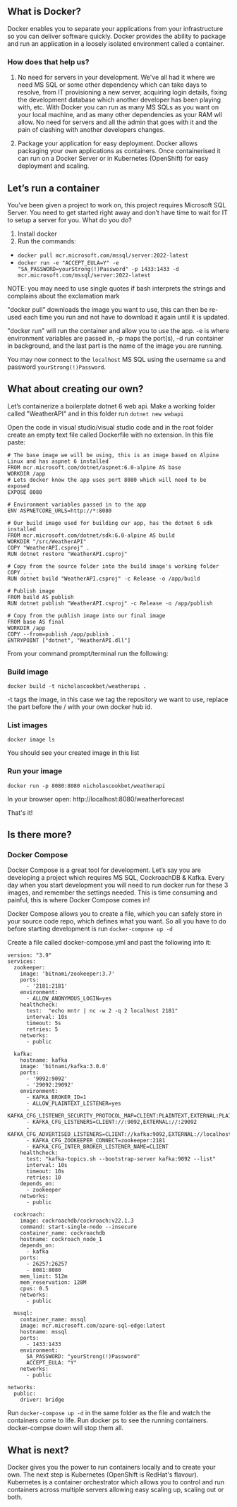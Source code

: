 ## What is Docker?

Docker enables you to separate your applications from your infrastructure so you can deliver software quickly. Docker provides the ability to package and run an application in a loosely isolated environment called a container.

### How does that help us?

1. No need for servers in your development. We've all had it where we need MS SQL or some other dependency which can take days to resolve, from IT provisioning a new server, acquiring login details, fixing the development database which another developer has been playing with, etc. With Docker you can run as many MS SQLs as you want on your local machine, and as many other dependencies as your RAM wll allow. No need for servers and all the admin that goes with it and the pain of clashing with another developers changes.

2. Package your application for easy deployment. Docker allows packaging your own applications as containers. Once containerised it can run on a Docker Server or in Kubernetes (OpenShift) for easy deployment and scaling.

## Let’s run a container

You’ve been given a project to work on, this project requires Microsoft SQL Server. You need to get started right away and don’t have time to wait for IT to setup a server for you. What do you do?

1. Install docker
2. Run the commands:
 - `docker pull mcr.microsoft.com/mssql/server:2022-latest`
 - `docker run -e "ACCEPT_EULA=Y" -e "SA_PASSWORD=yourStrong(!)Password" -p 1433:1433 -d mcr.microsoft.com/mssql/server:2022-latest`

NOTE: you may need to use single quotes if bash interprets the strings and complains about the exclamation mark

"docker pull" downloads the image you want to use, this can then be re-used each time you run and not have to download it again until it is updated.

"docker run" will run the container and allow you to use the app. -e is where environment variables are passed in, -p maps the port(s), -d run container in background, and the last part is the name of the image you are running.

You may now connect to the `localhost` MS SQL using the username `sa` and password `yourStrong(!)Password`.

## What about creating our own?

Let’s containerize a boilerplate dotnet 6 web api. Make a working folder called "WeatherAPI" and in this folder run `dotnet new webapi` 

Open the code in visual studio/visual studio code and in the root folder create an empty text file called Dockerfile with no extension. In this file paste:

```
# The base image we will be using, this is an image based on Alpine Linux and has aspnet 6 installed
FROM mcr.microsoft.com/dotnet/aspnet:6.0-alpine AS base
WORKDIR /app
# Lets docker know the app uses port 8080 which will need to be exposed
EXPOSE 8080

# Environment variables passed in to the app
ENV ASPNETCORE_URLS=http://*:8080

# Our build image used for building our app, has the dotnet 6 sdk installed
FROM mcr.microsoft.com/dotnet/sdk:6.0-alpine AS build
WORKDIR "/src/WeatherAPI"
COPY "WeatherAPI.csproj" .
RUN dotnet restore "WeatherAPI.csproj"

# Copy from the source folder into the build image's working folder
COPY . .
RUN dotnet build "WeatherAPI.csproj" -c Release -o /app/build

# Publish image
FROM build AS publish
RUN dotnet publish "WeatherAPI.csproj" -c Release -o /app/publish

# Copy from the publish image into our final image
FROM base AS final
WORKDIR /app
COPY --from=publish /app/publish .
ENTRYPOINT ["dotnet", "WeatherAPI.dll"]
``` 

From your command prompt/terminal run the following:

### Build image
`docker build -t nicholascookbet/weatherapi .`

-t tags the image, in this case we tag the repository we want to use, replace the part before the / with your own docker hub id.

### List images
`docker image ls`

You should see your created image in this list

### Run your image
`docker run -p 8080:8080 nicholascookbet/weatherapi`

In your browser open: http://localhost:8080/weatherforecast

That's it!

## Is there more?

### Docker Compose

Docker Compose is a great tool for development. Let’s say you are developing a project which requires MS SQL, CockroachDB & Kafka. Every day when you start development you will need to run docker run for these 3 images, and remember the settings needed. This is time consuming and painful, this is where Docker Compose comes in!

Docker Compose allows you to create a file, which you can safely store in your source code repo, which defines what you want. So all you have to do before starting development is run `docker-compose up -d`

Create a file called docker-compose.yml and past the following into it:

```
version: "3.9"
services:
  zookeeper:
    image: 'bitnami/zookeeper:3.7'
    ports:
      - '2181:2181'
    environment:
      - ALLOW_ANONYMOUS_LOGIN=yes
    healthcheck:
      test:  "echo mntr | nc -w 2 -q 2 localhost 2181"
      interval: 10s
      timeout: 5s
      retries: 5
    networks:
      - public

  kafka:
    hostname: kafka
    image: 'bitnami/kafka:3.0.0'
    ports:
      - '9092:9092'
      - '29092:29092'
    environment:
      - KAFKA_BROKER_ID=1
      - ALLOW_PLAINTEXT_LISTENER=yes
      - KAFKA_CFG_LISTENER_SECURITY_PROTOCOL_MAP=CLIENT:PLAINTEXT,EXTERNAL:PLAINTEXT
      - KAFKA_CFG_LISTENERS=CLIENT://:9092,EXTERNAL://:29092
      - KAFKA_CFG_ADVERTISED_LISTENERS=CLIENT://kafka:9092,EXTERNAL://localhost:29092
      - KAFKA_CFG_ZOOKEEPER_CONNECT=zookeeper:2181
      - KAFKA_CFG_INTER_BROKER_LISTENER_NAME=CLIENT
    healthcheck:
      test: "kafka-topics.sh --bootstrap-server kafka:9092 --list"
      interval: 10s
      timeout: 10s
      retries: 10
    depends_on:
      - zookeeper
    networks:
      - public

  cockroach:
    image: cockroachdb/cockroach:v22.1.3
    command: start-single-node --insecure
    container_name: cockroachdb
    hostname: cockroach_node_1
    depends_on:
      - kafka    
    ports:
      - 26257:26257
      - 8081:8080
    mem_limit: 512m
    mem_reservation: 128M
    cpus: 0.5
    networks:
      - public

  mssql:
    container_name: mssql
    image: mcr.microsoft.com/azure-sql-edge:latest
    hostname: mssql
    ports:
      - 1433:1433
    environment:
      SA_PASSWORD: "yourStrong(!)Password"
      ACCEPT_EULA: "Y"
    networks:
      - public

networks:
  public:
    driver: bridge
``` 

Run `docker-compose up -d` in the same folder as the file and watch the containers come to life. Run docker ps to see the running containers. docker-compse down will stop them all.

## What is next?

Docker gives you the power to run containers locally and to create your own. The next step is Kubernetes (OpenShift is RedHat's flavour). Kubernetes is a container orchestrator which allows you to control and run containers across multiple servers allowing easy scaling up, scaling out or both. 
